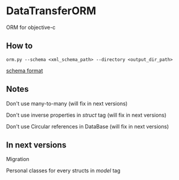 DataTransferORM
===============

ORM for objective-c

How to
------------------------

```orm.py --schema <xml_schema_path> --directory <output_dir_path>```

[schema format](https://github.com/denmorozov/DataTransferORM/wiki/Schema-format)

Notes
------------------------

Don't use many-to-many (will fix in next versions)

Don't use inverse properties in *struct* tag (will fix in next versions)

Don't use Circular references in DataBase (will fix in next versions)

In next versions
------------------------

Migration

Personal classes for every structs in *model* tag
